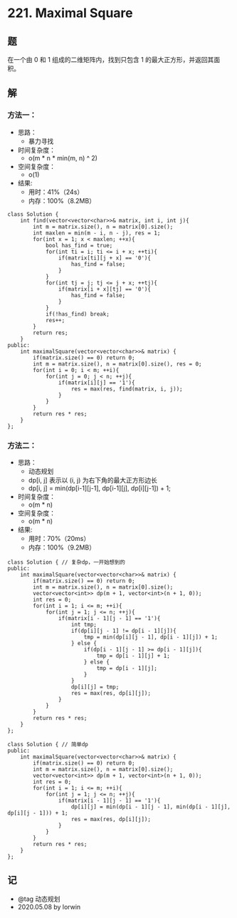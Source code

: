 # 221. Maximal Square

## 题

在一个由 0 和 1 组成的二维矩阵内，找到只包含 1 的最大正方形，并返回其面积。

## 解

### 方法一：
- 思路：
  - 暴力寻找
- 时间复杂度：
  - o(m * n * min(m, n) ^ 2)
- 空间复杂度：
  - o(1)
- 结果:
  - 用时：41%（24s）
  - 内存：100%（8.2MB）
```
class Solution {
    int find(vector<vector<char>>& matrix, int i, int j){
        int m = matrix.size(), n = matrix[0].size();
        int maxlen = min(m - i, n - j), res = 1;
        for(int x = 1; x < maxlen; ++x){
            bool has_find = true;
            for(int ti = i; ti <= i + x; ++ti){
                if(matrix[ti][j + x] == '0'){
                    has_find = false;
                }
            }
            for(int tj = j; tj <= j + x; ++tj){
                if(matrix[i + x][tj] == '0'){
                    has_find = false;
                }
            }
            if(!has_find) break;
            res++;
        }
        return res;
    }
public:
    int maximalSquare(vector<vector<char>>& matrix) {
        if(matrix.size() == 0) return 0;
        int m = matrix.size(), n = matrix[0].size(), res = 0;
        for(int i = 0; i < m; ++i){
            for(int j = 0; j < n; ++j){
                if(matrix[i][j] == '1'){
                    res = max(res, find(matrix, i, j));
                }
            }
        }
        return res * res;
    }
};
```

### 方法二：
- 思路：
  - 动态规划
  - dp[i, j] 表示以 (i, j) 为右下角的最大正方形边长
  - dp[i, j] = min(dp[i-1][j-1], dp[i-1][j], dp[i][j-1]) + 1;
- 时间复杂度：
  - o(m * n)
- 空间复杂度：
  - o(m * n)
- 结果:
  - 用时：70%（20ms）
  - 内存：100%（9.2MB）
```
class Solution { // 复杂dp，一开始想到的
public:
    int maximalSquare(vector<vector<char>>& matrix) {
        if(matrix.size() == 0) return 0;
        int m = matrix.size(), n = matrix[0].size();
        vector<vector<int>> dp(m + 1, vector<int>(n + 1, 0));
        int res = 0;
        for(int i = 1; i <= m; ++i){
            for(int j = 1; j <= n; ++j){
                if(matrix[i - 1][j - 1] == '1'){
                    int tmp;
                    if(dp[i][j - 1] != dp[i - 1][j]){
                        tmp = min(dp[i][j - 1], dp[i - 1][j]) + 1;
                    } else {
                        if(dp[i - 1][j - 1] >= dp[i - 1][j]){
                            tmp = dp[i - 1][j] + 1;
                        } else {
                            tmp = dp[i - 1][j];
                        }
                    }
                    dp[i][j] = tmp;
                    res = max(res, dp[i][j]);
                }
            }
        }
        return res * res;
    }
};
```
```
class Solution { // 简单dp
public:
    int maximalSquare(vector<vector<char>>& matrix) {
        if(matrix.size() == 0) return 0;
        int m = matrix.size(), n = matrix[0].size();
        vector<vector<int>> dp(m + 1, vector<int>(n + 1, 0));
        int res = 0;
        for(int i = 1; i <= m; ++i){
            for(int j = 1; j <= n; ++j){
                if(matrix[i - 1][j - 1] == '1'){
                    dp[i][j] = min(dp[i - 1][j - 1], min(dp[i - 1][j], dp[i][j - 1])) + 1;
                    res = max(res, dp[i][j]);
                }
            }
        }
        return res * res;
    }
};
```

## 记
<!-- 
基础：@basic
重点：@important
记忆：@memory
易错：@warning
待办：@todo
模板：@template
标签：@tag
 -->

- @tag 动态规划
- 2020.05.08 by lorwin